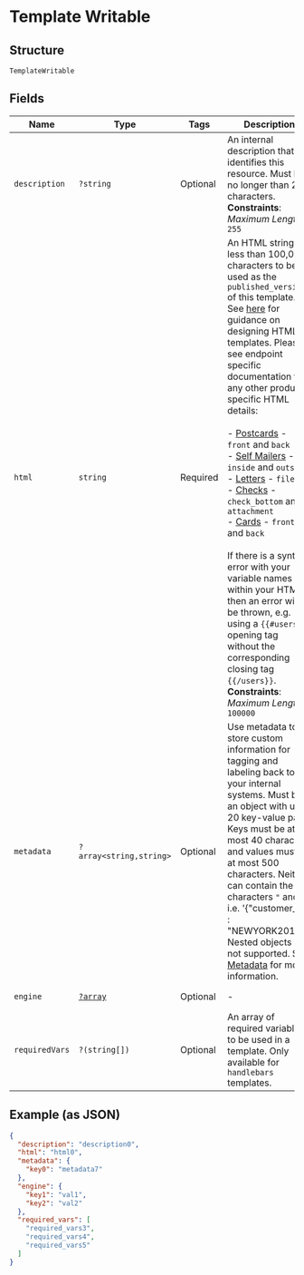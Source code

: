
# Template Writable

## Structure

`TemplateWritable`

## Fields

| Name | Type | Tags | Description | Getter | Setter |
|  --- | --- | --- | --- | --- | --- |
| `description` | `?string` | Optional | An internal description that identifies this resource. Must be no longer than 255 characters.<br>**Constraints**: *Maximum Length*: `255` | getDescription(): ?string | setDescription(?string description): void |
| `html` | `string` | Required | An HTML string of less than 100,000 characters to be used as the `published_version` of this template. See [here](#section/HTML-Examples) for guidance on designing HTML templates. Please see endpoint specific documentation for any other product-specific HTML details:<br><br>- [Postcards](#operation/postcard_create) - `front` and `back`<br>- [Self Mailers](#operation/self_mailer_create) - `inside` and `outside`<br>- [Letters](#operation/letter_create) - `file`<br>- [Checks](#operation/check_create) - `check_bottom` and `attachment`<br>- [Cards](#operation/card_create) - `front` and `back`<br><br>If there is a syntax error with your variable names within your HTML, then an error will be thrown, e.g. using a `{{#users}}` opening tag without the corresponding closing tag `{{/users}}`.<br>**Constraints**: *Maximum Length*: `100000` | getHtml(): string | setHtml(string html): void |
| `metadata` | `?array<string,string>` | Optional | Use metadata to store custom information for tagging and labeling back to your internal systems. Must be an object with up to 20 key-value pairs. Keys must be at most 40 characters and values must be at most 500 characters. Neither can contain the characters `"` and `\`. i.e. '{"customer_id" : "NEWYORK2015"}' Nested objects are not supported.  See [Metadata](#section/Metadata) for more information. | getMetadata(): ?array | setMetadata(?array metadata): void |
| `engine` | [`?array`](../../doc/models/object-enum.md) | Optional | - | getEngine(): ?array | setEngine(?array engine): void |
| `requiredVars` | `?(string[])` | Optional | An array of required variables to be used in a template. Only available for `handlebars` templates. | getRequiredVars(): ?array | setRequiredVars(?array requiredVars): void |

## Example (as JSON)

```json
{
  "description": "description0",
  "html": "html0",
  "metadata": {
    "key0": "metadata7"
  },
  "engine": {
    "key1": "val1",
    "key2": "val2"
  },
  "required_vars": [
    "required_vars3",
    "required_vars4",
    "required_vars5"
  ]
}
```

